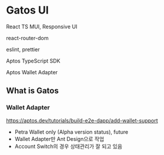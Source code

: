 # Gatos UI 
React TS MUI, Responsive UI </p>
react-router-dom </p>
eslint, prettier </p>
Aptos TypeScript SDK </p>
Aptos Wallet Adapter </p>

## What is Gatos 


### Wallet Adapter 
https://aptos.dev/tutorials/build-e2e-dapp/add-wallet-support 
- Petra Wallet only (Alpha version status), future 
- Wallet Adapter만 Ant Design으로 작업
- Account Switch의 경우 상태관리가 잘 되고 있음